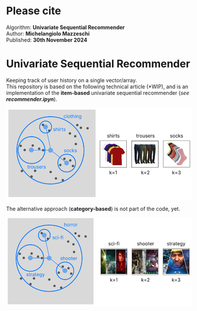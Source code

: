 # Please cite
Algorithm: **Univariate Sequential Recommender**<br>
Author: **Michelangiolo Mazzeschi**<br>
Published: **30th November 2024**

# Univariate Sequential Recommender

Keeping track of user history on a single vector/array. <br>
This repository is based on the following technical article (*WIP), and is an implementation of the **item-based** univariate sequential recommender (*see **recommender.ipyn***).

![alt text](files/image.png)

The alternative approach (**category-based**) is not part of the code, yet.

![alt text](image.png)